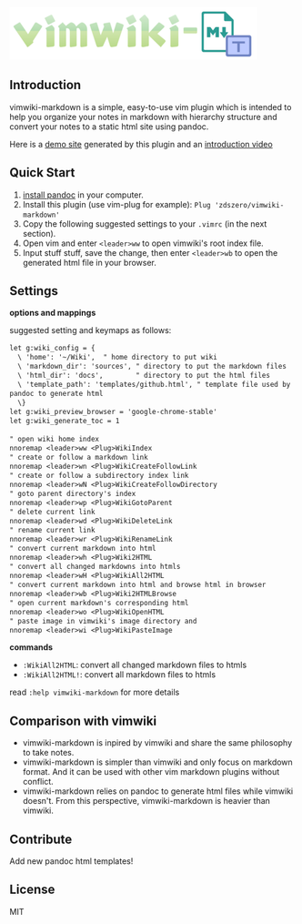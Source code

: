 ![vimwiki-markdown: a personal markdown wiki for vim](./doc/vimwiki-markdown.png)

## Introduction

vimwiki-markdown is a simple, easy-to-use vim plugin which is intended to help
you organize your notes in markdown with hierarchy structure and convert your
notes to a static html site using pandoc.

Here is a [demo site](https://zdszero.github.io/wiki-demo/) generated by this plugin and an [introduction video](https://www.youtube.com/watch?v=FJDqcQTYmKM)

## Quick Start

1. [install pandoc](https://pandoc.org/installing.html) in your computer.
2. Install this plugin (use vim-plug for example): `Plug 'zdszero/vimwiki-markdown'`
3. Copy the following suggested settings to your `.vimrc` (in the next section).
4. Open vim and enter `<leader>ww` to open vimwiki's root index file.
5. Input stuff stuff, save the change, then enter `<leader>wb` to open
the generated html file in your browser.

## Settings

__options and mappings__

suggested setting and keymaps as follows:

```vim
let g:wiki_config = {
  \ 'home': '~/Wiki',  " home directory to put wiki
  \ 'markdown_dir': 'sources', " directory to put the markdown files
  \ 'html_dir': 'docs',        " directory to put the html files
  \ 'template_path': 'templates/github.html', " template file used by pandoc to generate html
  \}
let g:wiki_preview_browser = 'google-chrome-stable'
let g:wiki_generate_toc = 1

" open wiki home index
nnoremap <leader>ww <Plug>WikiIndex
" create or follow a markdown link
nnoremap <leader>wn <Plug>WikiCreateFollowLink
" create or follow a subdirectory index link
nnoremap <leader>wN <Plug>WikiCreateFollowDirectory
" goto parent directory's index
nnoremap <leader>wp <Plug>WikiGotoParent
" delete current link
nnoremap <leader>wd <Plug>WikiDeleteLink
" rename current link
nnoremap <leader>wr <Plug>WikiRenameLink
" convert current markdown into html
nnoremap <leader>wh <Plug>Wiki2HTML
" convert all changed markdowns into htmls
nnoremap <leader>wH <Plug>WikiAll2HTML
" convert current markdown into html and browse html in browser
nnoremap <leader>wb <Plug>Wiki2HTMLBrowse
" open current markdown's corresponding html
nnoremap <leader>wo <Plug>WikiOpenHTML
" paste image in vimwiki's image directory and 
nnoremap <leader>wi <Plug>WikiPasteImage
```

__commands__

- `:WikiAll2HTML`: convert all changed markdown files to htmls
- `:WikiAll2HTML!`: convert all markdown files to htmls

read `:help vimwiki-markdown` for more details

## Comparison with vimwiki

- vimwiki-markdown is inpired by vimwiki and share the same philosophy to take notes.
- vimwiki-markdown is simpler than vimwiki and only focus on markdown format.
And it can be used with other vim markdown plugins without conflict.
- vimwiki-markdown relies on pandoc to generate html files while vimwiki doesn't.
From this perspective, vimwiki-markdown is heavier than vimwiki.

## Contribute

Add new pandoc html templates!

## License

MIT
